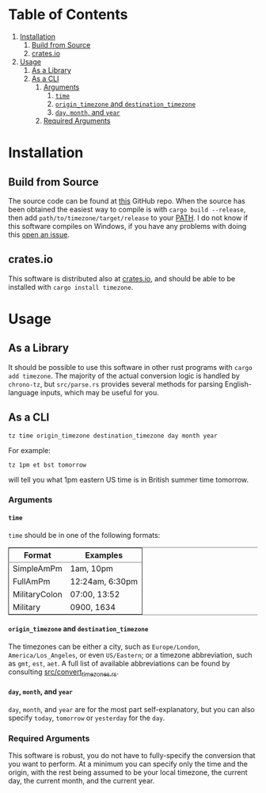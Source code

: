 
# Table of Contents

1.  [Installation](#orgb1c8dae)
    1.  [Build from Source](#orgd1c2f62)
    2.  [crates.io](#org9229c1d)
2.  [Usage](#orgfa96c82)
    1.  [As a Library](#org1eb1e0f)
    2.  [As a CLI](#orgc4e472f)
        1.  [Arguments](#orgcb4fdfc)
            1.  [`time`](#orga836325)
            2.  [`origin_timezone` and `destination_timezone`](#org9a8adc3)
            3.  [`day`, `month`, and `year`](#orgc74ca51)
        2.  [Required Arguments](#orgd4a35a7)



<a id="orgb1c8dae"></a>

# Installation


<a id="orgd1c2f62"></a>

## Build from Source

The source code can be found at [this](https://github.com/LiquidZulu/timezone) GitHub repo. When the source has been obtained the easiest way to compile is with `cargo build --release`, then add `path/to/timezone/target/release` to your [PATH](https://en.wikipedia.org/wiki/PATH_(variable)). I do not know if this software compiles on Windows, if you have any problems with doing this [open an issue](https://github.com/LiquidZulu/timezone/issues).


<a id="org9229c1d"></a>

## crates.io

This software is distributed also at [crates.io](https://crates.io/crates/timezone), and should be able to be installed with `cargo install timezone`.


<a id="orgfa96c82"></a>

# Usage


<a id="org1eb1e0f"></a>

## As a Library

It should be possible to use this software in other rust programs with `cargo add timezone`. The majority of the actual conversion logic is handled by `chrono-tz`, but `src/parse.rs` provides several methods for parsing English-language inputs, which may be useful for you.


<a id="orgc4e472f"></a>

## As a CLI

    tz time origin_timezone destination_timezone day month year

For example:

    tz 1pm et bst tomorrow

will tell you what 1pm eastern US time is in British summer time tomorrow.


<a id="orgcb4fdfc"></a>

### Arguments


<a id="orga836325"></a>

#### `time`

`time` should be in one of the following formats:

<table border="2" cellspacing="0" cellpadding="6" rules="groups" frame="hsides">


<colgroup>
<col  class="org-left" />

<col  class="org-left" />
</colgroup>
<thead>
<tr>
<th scope="col" class="org-left">Format</th>
<th scope="col" class="org-left">Examples</th>
</tr>
</thead>

<tbody>
<tr>
<td class="org-left">SimpleAmPm</td>
<td class="org-left">1am, 10pm</td>
</tr>


<tr>
<td class="org-left">FullAmPm</td>
<td class="org-left">12:24am, 6:30pm</td>
</tr>


<tr>
<td class="org-left">MilitaryColon</td>
<td class="org-left">07:00, 13:52</td>
</tr>


<tr>
<td class="org-left">Military</td>
<td class="org-left">0900, 1634</td>
</tr>
</tbody>
</table>


<a id="org9a8adc3"></a>

#### `origin_timezone` and `destination_timezone`

The timezones can be either a city, such as `Europe/London`, `America/Los_Angeles`, or even `US/Eastern`; or a timezone abbreviation, such as `gmt`, `est`, `aet`. A full list of available abbreviations can be found by consulting [src/convert<sub>timezones.rs</sub>](https://github.com/LiquidZulu/timezone/blob/main/src/convert_timezones.rs).


<a id="orgc74ca51"></a>

#### `day`, `month`, and `year`

`day`, `month`, and `year` are for the most part self-explanatory, but you can also specify `today`, `tomorrow` or `yesterday` for the `day`.


<a id="orgd4a35a7"></a>

### Required Arguments

This software is robust, you do not have to fully-specify the conversion that you want to perform. At a minimum you can specify only the time and the origin, with the rest being assumed to be your local timezone, the current day, the current month, and the current year.

